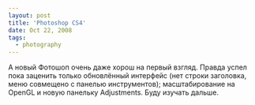 ```yaml
---
layout: post
title: 'Photoshop CS4'
date: Oct 22, 2008
tags:
  - photography
---
```


А новый Фотошоп очень даже хорош на первый взгляд. Правда успел пока заценить только обновлённый интерфейс (нет строки заголовка, меню совмещено с панелью инструментов); масштабирование на OpenGL и новую панельку Adjustments. Буду изучать дальше.
